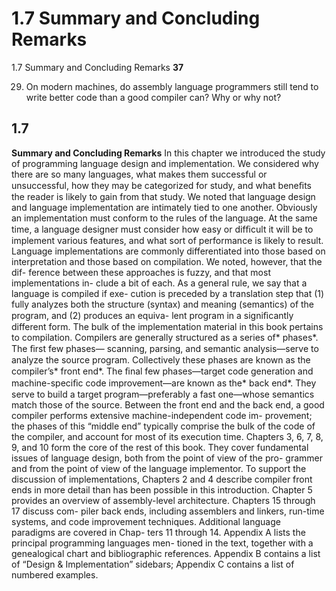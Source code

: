 # 1.7 Summary and Concluding Remarks

1.7 Summary and Concluding Remarks
**37**

29. On modern machines, do assembly language programmers still tend to write
better code than a good compiler can? Why or why not?

## 1.7

**Summary and Concluding Remarks**
In this chapter we introduced the study of programming language design and
implementation. We considered why there are so many languages, what makes
them successful or unsuccessful, how they may be categorized for study, and what
beneﬁts the reader is likely to gain from that study. We noted that language design
and language implementation are intimately tied to one another. Obviously an
implementation must conform to the rules of the language. At the same time,
a language designer must consider how easy or difﬁcult it will be to implement
various features, and what sort of performance is likely to result.
Language implementations are commonly differentiated into those based on
interpretation and those based on compilation. We noted, however, that the dif-
ference between these approaches is fuzzy, and that most implementations in-
clude a bit of each. As a general rule, we say that a language is compiled if exe-
cution is preceded by a translation step that (1) fully analyzes both the structure
(syntax) and meaning (semantics) of the program, and (2) produces an equiva-
lent program in a signiﬁcantly different form. The bulk of the implementation
material in this book pertains to compilation.
Compilers are generally structured as a series of* phases*. The ﬁrst few phases—
scanning, parsing, and semantic analysis—serve to analyze the source program.
Collectively these phases are known as the compiler’s* front end*. The ﬁnal few
phases—target code generation and machine-speciﬁc code improvement—are
known as the* back end*. They serve to build a target program—preferably a fast
one—whose semantics match those of the source. Between the front end and the
back end, a good compiler performs extensive machine-independent code im-
provement; the phases of this “middle end” typically comprise the bulk of the
code of the compiler, and account for most of its execution time.
Chapters 3, 6, 7, 8, 9, and 10 form the core of the rest of this book. They cover
fundamental issues of language design, both from the point of view of the pro-
grammer and from the point of view of the language implementor. To support
the discussion of implementations, Chapters 2 and 4 describe compiler front ends
in more detail than has been possible in this introduction. Chapter 5 provides an
overview of assembly-level architecture. Chapters 15 through 17 discuss com-
piler back ends, including assemblers and linkers, run-time systems, and code
improvement techniques. Additional language paradigms are covered in Chap-
ters 11 through 14. Appendix A lists the principal programming languages men-
tioned in the text, together with a genealogical chart and bibliographic references.
Appendix B contains a list of “Design & Implementation” sidebars; Appendix C
contains a list of numbered examples.

